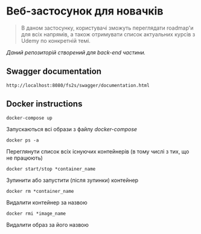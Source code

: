 # Веб-застосунок для новачків

>В даном застосунку, користувачі зможуть переглядати roadmap'и для всіх напрямів, а також 
отримувати список актуальних курсів з Udemy по конкретній темі.


*Даний репозиторій створений для back-end частини.*


## Swagger documentation
    http://localhost:8080/fs2s/swagger/documentation.html


## Docker instructions
    docker-compose up 
Запускаються всі образи з файлу *docker-compose*

    docker ps -a
Переглянути список всіх існуючих контейнерів (в тому числі з тих, що не працюють)

    docker start/stop *container_name
Зупинити або запустити (після зупинки) контейнер

    docker rm *container_name
Видалити контейнер за назвою

    docker rmi *image_name
Видалити образ за його назвою